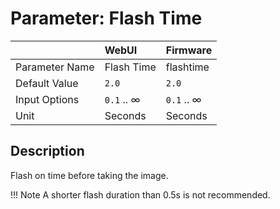 # Parameter: Flash Time

|                   | WebUI               | Firmware
|:---               |:---                 |:----
| Parameter Name    | Flash Time          | flashtime
| Default Value     | `2.0`               | `2.0`
| Input Options     | `0.1` .. &infin;    | `0.1` .. &infin;
| Unit              | Seconds             | Seconds


## Description

Flash on time before taking the image.


!!! Note
    A shorter flash duration than 0.5s is not recommended.
